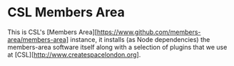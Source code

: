 CSL Members Area
=======================

This is CSL's [Members Area][https://www.github.com/members-area/members-area] instance, it installs (as Node
dependencies) the members-area software itself along with a selection
of plugins that we use at [CSL][http://www.createspacelondon.org].
